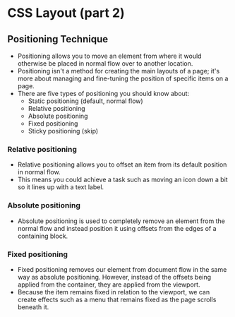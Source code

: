 # CSS Layout (part 2)


## Positioning Technique

* Positioning allows you to move an element from where it would otherwise be placed in normal flow over to another location.
* Positioning isn't a method for creating the main layouts of a page; it's more about managing and fine-tuning the position of specific items on a page.
* There are five types of positioning you should know about:
  * Static positioning (default, normal flow)
  * Relative positioning
  * Absolute positioning
  * Fixed positioning
  * Sticky positioning (skip)

### Relative positioning
* Relative positioning allows you to offset an item from its default position in normal flow.
* This means you could achieve a task such as moving an icon down a bit so it lines up with a text label. 


### Absolute positioning
* Absolute positioning is used to completely remove an element from the normal flow and instead position it using offsets from the edges of a containing block.


### Fixed positioning
* Fixed positioning removes our element from document flow in the same way as absolute positioning. However, instead of the offsets being applied from the container, they are applied from the viewport. 
* Because the item remains fixed in relation to the viewport, we can create effects such as a menu that remains fixed as the page scrolls beneath it.
